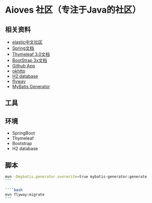 # Aioves 社区（专注于Java的社区）

## 相关资料
+ [elastic中文社区](https://elasticsearch.cn/)
+ [Spring文档](https://spring.io/guides)
+ [Thymeleaf 3.0文档](https://www.thymeleaf.org/doc/tutorials/3.0/usingthymeleaf.html)
+ [BootStrap 3x文档](https://v3.bootcss.com/getting-started/)
+ [Github App](https://developer.github.com/apps/building-github-apps/creating-a-github-app/)
+ [okhttp](https://square.github.io/okhttp/)
+ [H2 database](http://www.h2database.com/html/quickstart.html)
+ [flyway](https://flywaydb.org/getstarted/)
+ [MyBatis Generator](http://mybatis.org/generator/quickstart.html)

## 工具

## 环境
+ SpringBoot
+ Thymeleaf
+ Bootstrap
+ H2 database

## 脚本

````bash
mvn -Dmybatis.generator.overwrite=true mybatis-generator:generate
```

````bash
mvn flyway:migrate
```
